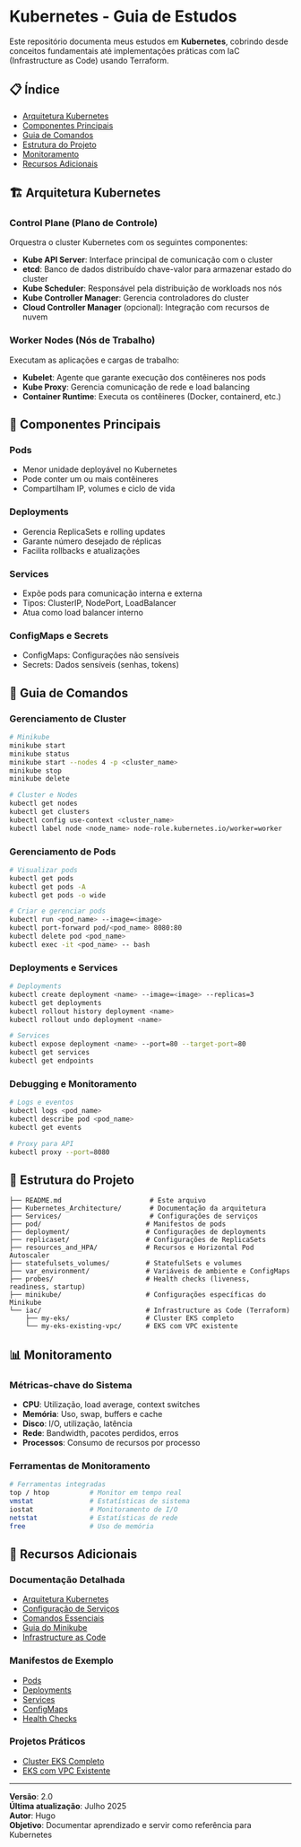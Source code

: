 # Kubernetes - Guia de Estudos

Este repositório documenta meus estudos em **Kubernetes**, cobrindo desde conceitos fundamentais até implementações práticas com IaC (Infrastructure as Code) usando Terraform.

## 📋 Índice

- [Arquitetura Kubernetes](#arquitetura-kubernetes)
- [Componentes Principais](#componentes-principais)
- [Guia de Comandos](#guia-de-comandos)
- [Estrutura do Projeto](#estrutura-do-projeto)
- [Monitoramento](#monitoramento)
- [Recursos Adicionais](#recursos-adicionais)

## 🏗️ Arquitetura Kubernetes

### Control Plane (Plano de Controle)
Orquestra o cluster Kubernetes com os seguintes componentes:

- **Kube API Server**: Interface principal de comunicação com o cluster
- **etcd**: Banco de dados distribuído chave-valor para armazenar estado do cluster
- **Kube Scheduler**: Responsável pela distribuição de workloads nos nós
- **Kube Controller Manager**: Gerencia controladores do cluster
- **Cloud Controller Manager** (opcional): Integração com recursos de nuvem

### Worker Nodes (Nós de Trabalho)
Executam as aplicações e cargas de trabalho:

- **Kubelet**: Agente que garante execução dos contêineres nos pods
- **Kube Proxy**: Gerencia comunicação de rede e load balancing
- **Container Runtime**: Executa os contêineres (Docker, containerd, etc.)

## 🔧 Componentes Principais

### Pods
- Menor unidade deployável no Kubernetes
- Pode conter um ou mais contêineres
- Compartilham IP, volumes e ciclo de vida

### Deployments
- Gerencia ReplicaSets e rolling updates
- Garante número desejado de réplicas
- Facilita rollbacks e atualizações

### Services
- Expõe pods para comunicação interna e externa
- Tipos: ClusterIP, NodePort, LoadBalancer
- Atua como load balancer interno

### ConfigMaps e Secrets
- ConfigMaps: Configurações não sensíveis
- Secrets: Dados sensíveis (senhas, tokens)

## 📖 Guia de Comandos

### Gerenciamento de Cluster
```bash
# Minikube
minikube start
minikube status
minikube start --nodes 4 -p <cluster_name>
minikube stop
minikube delete

# Cluster e Nodes
kubectl get nodes
kubectl get clusters
kubectl config use-context <cluster_name>
kubectl label node <node_name> node-role.kubernetes.io/worker=worker
```

### Gerenciamento de Pods
```bash
# Visualizar pods
kubectl get pods
kubectl get pods -A
kubectl get pods -o wide

# Criar e gerenciar pods
kubectl run <pod_name> --image=<image>
kubectl port-forward pod/<pod_name> 8080:80
kubectl delete pod <pod_name>
kubectl exec -it <pod_name> -- bash
```

### Deployments e Services
```bash
# Deployments
kubectl create deployment <name> --image=<image> --replicas=3
kubectl get deployments
kubectl rollout history deployment <name>
kubectl rollout undo deployment <name>

# Services
kubectl expose deployment <name> --port=80 --target-port=80
kubectl get services
kubectl get endpoints
```

### Debugging e Monitoramento
```bash
# Logs e eventos
kubectl logs <pod_name>
kubectl describe pod <pod_name>
kubectl get events

# Proxy para API
kubectl proxy --port=8080
```

## 📁 Estrutura do Projeto

```
├── README.md                      # Este arquivo
├── Kubernetes_Architecture/       # Documentação da arquitetura
├── Services/                      # Configurações de serviços
├── pod/                          # Manifestos de pods
├── deployment/                   # Configurações de deployments
├── replicaset/                   # Configurações de ReplicaSets
├── resources_and_HPA/            # Recursos e Horizontal Pod Autoscaler
├── statefulsets_volumes/         # StatefulSets e volumes
├── var_environment/              # Variáveis de ambiente e ConfigMaps
├── probes/                       # Health checks (liveness, readiness, startup)
├── minikube/                     # Configurações específicas do Minikube
└── iac/                          # Infrastructure as Code (Terraform)
    ├── my-eks/                   # Cluster EKS completo
    └── my-eks-existing-vpc/      # EKS com VPC existente
```

## 📊 Monitoramento

### Métricas-chave do Sistema
- **CPU**: Utilização, load average, context switches
- **Memória**: Uso, swap, buffers e cache
- **Disco**: I/O, utilização, latência
- **Rede**: Bandwidth, pacotes perdidos, erros
- **Processos**: Consumo de recursos por processo

### Ferramentas de Monitoramento
```bash
# Ferramentas integradas
top / htop          # Monitor em tempo real
vmstat              # Estatísticas de sistema
iostat              # Monitoramento de I/O
netstat             # Estatísticas de rede
free                # Uso de memória
```

## 🚀 Recursos Adicionais

### Documentação Detalhada
- [Arquitetura Kubernetes](./Kubernetes_Architecture/readme.md)
- [Configuração de Serviços](./Services/readme.md)
- [Comandos Essenciais](./comande.md)
- [Guia do Minikube](./minikube/Readme.md)
- [Infrastructure as Code](./iac/)

### Manifestos de Exemplo
- [Pods](./pod/)
- [Deployments](./deployment/)
- [Services](./Services/)
- [ConfigMaps](./var_environment/)
- [Health Checks](./probes/)

### Projetos Práticos
- [Cluster EKS Completo](./iac/my-eks/)
- [EKS com VPC Existente](./iac/my-eks-existing-vpc/)

---

**Versão**: 2.0  
**Última atualização**: Julho 2025  
**Autor**: Hugo  
**Objetivo**: Documentar aprendizado e servir como referência para Kubernetes